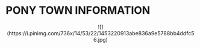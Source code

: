 # **PONY TOWN INFORMATION**

<div align="center">
  ![](https://i.pinimg.com/736x/14/53/22/1453220913abe836a9e5788bb4ddfc56.jpg)
</div> 

